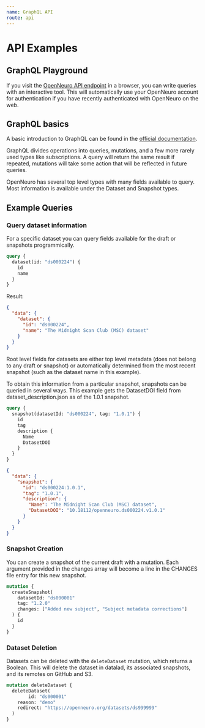 ```yaml
---
name: GraphQL API
route: api
---
```


# API Examples

## GraphQL Playground

If you visit the [OpenNeuro API endpoint](https://openneuro.org/crn/graphql) in a browser, you can write queries with an interactive tool. This will automatically use your OpenNeuro account for authentication if you have recently authenticated with OpenNeuro on the web.

## GraphQL basics

A basic introduction to GraphQL can be found in the [official documentation](https://graphql.org/learn/).

GraphQL divides operations into queries, mutations, and a few more rarely used types like subscriptions. A query will return the same result if repeated, mutations will take some action that will be reflected in future queries.

OpenNeuro has several top level types with many fields available to query. Most information is available under the Dataset and Snapshot types.

## Example Queries

### Query dataset information

For a specific dataset you can query fields available for the draft or snapshots programmically.

```graphql
query {
  dataset(id: "ds000224") {
    id
    name
  }
}
```

Result:

```json
{
  "data": {
    "dataset": {
      "id": "ds000224",
      "name": "The Midnight Scan Club (MSC) dataset"
    }
  }
}
```

Root level fields for datasets are either top level metadata (does not belong to any draft or snapshot) or automatically determined from the most recent snapshot (such as the dataset name in this example).

To obtain this information from a particular snapshot, snapshots can be queried in several ways. This example gets the DatasetDOI field from dataset_description.json as of the 1.0.1 snapshot.

```graphql
query {
  snapshot(datasetId: "ds000224", tag: "1.0.1") {
    id
    tag
    description {
      Name
      DatasetDOI
    }
  }
}
```

```json
{
  "data": {
    "snapshot": {
      "id": "ds000224:1.0.1",
      "tag": "1.0.1",
      "description": {
        "Name": "The Midnight Scan Club (MSC) dataset",
        "DatasetDOI": "10.18112/openneuro.ds000224.v1.0.1"
      }
    }
  }
}
```

### Snapshot Creation

You can create a snapshot of the current draft with a mutation. Each argument provided in the changes array will become a line in the CHANGES file entry for this new snapshot.

```graphql
mutation {
  createSnapshot(
    datasetId: "ds000001"
    tag: "1.2.0"
    changes: ["Added new subject", "Subject metadata corrections"]
  ) {
    id
  }
}
```

### Dataset Deletion

Datasets can be deleted with the `deleteDataset` mutation, which returns a Boolean. This will delete the dataset in datalad, its associated snapshots, and its remotes on GitHub and S3.

```graphql
mutation deleteDataset {
  deleteDataset(
		id: "ds000001"
    reason: "demo"
    redirect: "https://openneuro.org/datasets/ds999999"
  )
}
```